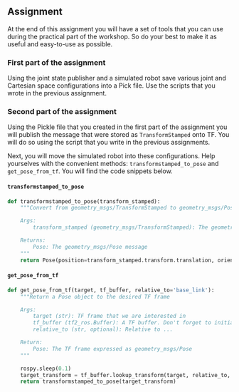 ## Assignment

At the end of this assignment you will have a set of tools that you can use during the practical part of the workshop. So do your best to make it as useful and easy-to-use as possible.

### First part of the assignment
Using the joint state publisher and a simulated robot save various joint and Cartesian space configurations into a Pick file. Use the scripts that you wrote in the previous assignment.


### Second part of the assignment
Using the Pickle file that you created in the first part of the assignment you will publish the message that were stored as `TransformStamped` onto TF. You will do so using the script that you write in the previous assignments.

Next, you will move the simulated robot into these configurations. Help yourselves with the convenient methods: `transformstamped_to_pose` and `get_pose_from_tf`. You will find the code snippets below.

#### `transformstamped_to_pose`
```python
def transformstamped_to_pose(transform_stamped):
    """Convert from geometry_msgs/TransformStamped to geometry_msgs/Pose

    Args:
        transform_stamped (geometry_msgs/TransformStamped): The geometry_msgs/TransformStamped message to convert

    Returns:
        Pose: The geometry_msgs/Pose message
    """
    return Pose(position=transform_stamped.transform.translation, orientation=transform_stamped.transform.rotation)
```

#### `get_pose_from_tf`

```python
def get_pose_from_tf(target, tf_buffer, relative_to='base_link'):
    """Return a Pose object to the desired TF frame

    Args:
        target (str): TF frame that we are interested in
        tf_buffer (tf2_ros.Buffer): A TF buffer. Don't forget to initialize it with the listener!!!
        relative_to (str, optional): Relative to ...

    Return:
        Pose: The TF frame expressed as geometry_msgs/Pose
    """

    rospy.sleep(0.1)
    target_transform = tf_buffer.lookup_transform(target, relative_to, rospy.Time(0))
    return transformstamped_to_pose(target_transform)
```